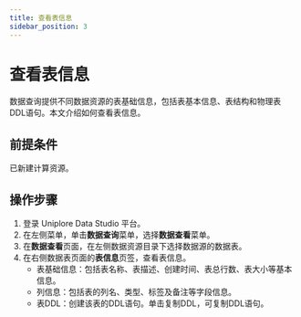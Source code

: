 ```yaml
---
title: 查看表信息
sidebar_position: 3
---
```

# 查看表信息
数据查询提供不同数据资源的表基础信息，包括表基本信息、表结构和物理表DDL语句。本文介绍如何查看表信息。

## 前提条件
已新建计算资源。

## 操作步骤
1. 登录 Uniplore Data Studio 平台。
2. 在左侧菜单，单击**数据查询**菜单，选择**数据查看**菜单。
3. 在**数据查看**页面，在左侧数据资源目录下选择数据源的数据表。
4. 在右侧数据表页面的**表信息**页签，查看表信息。
    - 表基础信息：包括表名称、表描述、创建时间、表总行数、表大小等基本信息。
    - 列信息：包括表的列名、类型、标签及备注等字段信息。
    - 表DDL：创建该表的DDL语句。单击复制DDL，可复制DDL语句。
